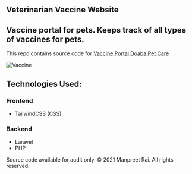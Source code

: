 ## Veterinarian Vaccine Website
## Vaccine portal for pets. Keeps track of all types of vaccines for pets.

This repo contains source code for [Vaccine Portal Doaba Pet Care](https://vaccine.doabapetcare.in)

![Vaccine](https://github.com/manpreet-rai/veterinary-vaccine/assets/149692162/ef514a40-a36c-41dd-bb4d-c928066744f8)

## Technologies Used:
### Frontend
 - TailwindCSS (CSS)
 
### Backend
 - Laravel
 - PHP

Source code available for audit only. &copy; 2021 Manpreet Rai. All rights reserved.
